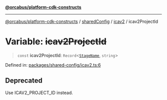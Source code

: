 [**@orcabus/platform-cdk-constructs**](../../../../../../README.md)

***

[@orcabus/platform-cdk-constructs](../../../../../../README.md) / [sharedConfig](../../../README.md) / [icav2](../README.md) / icav2ProjectId

# Variable: ~~icav2ProjectId~~

> `const` **icav2ProjectId**: `Record`\<[`StageName`](../../account/type-aliases/StageName.md), `string`\>

Defined in: [packages/shared-config/icav2.ts:6](https://github.com/OrcaBus/platform-cdk-constructs/blob/main/packages/shared-config/icav2.ts#L6)

## Deprecated

Use ICAV2_PROJECT_ID instead.
